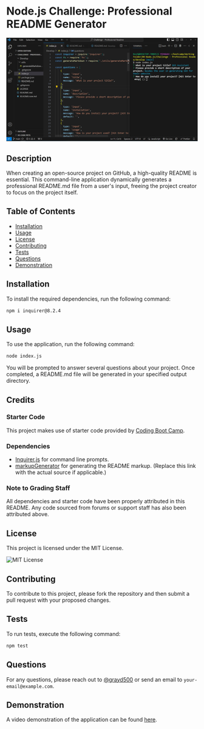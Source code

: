 # Node.js Challenge: Professional README Generator

![App Usage Image](/Develop/images/PRG%20Screenshot.jpg)

## Description

When creating an open-source project on GitHub, a high-quality README is essential. This command-line application dynamically generates a professional README.md file from a user's input, freeing the project creator to focus on the project itself.

## Table of Contents

- [Installation](#installation)
- [Usage](#usage)
- [License](#license)
- [Contributing](#contributing)
- [Tests](#tests)
- [Questions](#questions)
- [Demonstration](#demonstration)

## Installation

To install the required dependencies, run the following command:

```bash
npm i inquirer@8.2.4
```

## Usage

To use the application, run the following command:

```bash
node index.js
```

You will be prompted to answer several questions about your project. Once completed, a README.md file will be generated in your specified output directory.

## Credits

### Starter Code

This project makes use of starter code provided by [Coding Boot Camp](https://github.com/coding-boot-camp/potential-enigma).

### Dependencies

- [Inquirer.js](https://www.npmjs.com/package/inquirer) for command line prompts.
- [markupGenerator](https://example.com/link-to-markupGenerator) for generating the README markup. (Replace this link with the actual source if applicable.)

### Note to Grading Staff

All dependencies and starter code have been properly attributed in this README. Any code sourced from forums or support staff has also been attributed above.

## License

This project is licensed under the MIT License.

![MIT License](https://img.shields.io/badge/License-MIT-blue)

## Contributing

To contribute to this project, please fork the repository and then submit a pull request with your proposed changes.

## Tests

To run tests, execute the following command:

```bash
npm test
```

## Questions

For any questions, please reach out to [@grayd500](https://github.com/grayd500) or send an email to `your-email@example.com`.

## Demonstration

A video demonstration of the application can be found [here](https://share.vidyard.com/watch/ydU95PQXN7u7F9fWbK42H7?).

